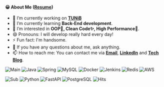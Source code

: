 #### 😀 About Me ([Resume](https://jinseong-dev.notion.site/Jinseong-Hwang-2ff7e25354684a399ec3d7cf11be6499))

- 🔭 I’m currently working on **[TUNiB](https://www.tunib.ai/)**
- 🌱 I’m currently learning **Back-End development**.
- 🤔 I’m interested in **OOP💊, Clean Code✨, High Performance🚀**.
- 😄 Pronouns: I will develop really hard every day!
- ⚡ Fun fact: I'm handsome.
- 💬 If you have any questions about me, ask anything.
- 📫 How to reach me: You can contact me via **[Email](mailto:eddy.go@tunib.ai)**, **[LinkedIn](https://www.linkedin.com/in/jinseong-hwang/)** and **[Tech Blog](https://jinseong.site)**.

![Main](https://img.shields.io/badge/-🍽_Main_Dish-white?style=flat-square)
![Java](https://img.shields.io/badge/-Java-black?style=flat-square&logo=OpenJDK)
![Spring](https://img.shields.io/badge/-Spring-black?style=flat-square&logo=spring)
![MySQL](https://img.shields.io/badge/-MySQL-black?style=flat-square&logo=mysql)
![Docker](https://img.shields.io/badge/-Docker-black?style=flat-square&logo=docker)
![Jenkins](https://img.shields.io/badge/-Jenkins-black?style=flat-square&logo=Jenkins)
![Redis](https://img.shields.io/badge/-Redis-black?style=flat-square&logo=redis)
![AWS](https://img.shields.io/badge/AWS-black?style=flat-square&logo=amazon-aws)

![Sub](https://img.shields.io/badge/-🥗_Side_Dish-white?style=flat-square)
![Python](https://img.shields.io/badge/Python-black?style=flat-square&logo=Python)
![FastAPI](https://img.shields.io/badge/FastAPI-black?style=flat-square&logo=FastAPI)
![PostgreSQL](https://img.shields.io/badge/PostgreSQL-black?style=flat-square&logo=PostgreSQL)
![Hits](https://hits.seeyoufarm.com/api/count/incr/badge.svg?url=https%3A%2F%2Fgithub.com%2FJinseongHwang&count_bg=%2379C83D&title_bg=%23555555&icon=github.svg&icon_color=%23E7E7E7&title=hits&edge_flat=true)

<!--
<p align="center">
 <img src="https://img.shields.io/badge/-👀 I will study...-white?style=flat-square"/>
 <img src="https://img.shields.io/badge/-Apache Kafka-black?style=flat-square&logo=ApacheKafka"/>
 <img src="https://img.shields.io/badge/-ELK Stack-black?style=flat-square&logo=ElasticStack"/>
 <img src="https://img.shields.io/badge/-Kubernetes-black?style=flat-square&logo=Kubernetes"/>
</p>
-->

<!--
**JinseongHwang/JinseongHwang** is a ✨ _special_ ✨ repository because its `README.md` (this file) appears on your GitHub profile.

Here are some ideas to get you started:

![HTML5](https://img.shields.io/badge/-HTML5-black?style=flat-square&logo=html5)
![CSS3](https://img.shields.io/badge/-CSS3-black?style=flat-square&logo=css3)
![PHP](https://img.shields.io/badge/PHP-black?style=flat-square&logo=php)
![Docker](https://img.shields.io/badge/-Docker-black?style=flat-square&logo=docker)
![Amazon AWS](https://img.shields.io/badge/Amazon%20AWS-black?style=flat-square&logo=amazon-aws)
![GitHub](https://img.shields.io/badge/-GitHub-black?style=flat-square&logo=github)
![VS Code](https://img.shields.io/badge/-VS%20Code-black?style=flat-square&logo=visual-studio-code)
![IntelliJ](https://img.shields.io/badge/-IntelliJ%20IDEA-black?style=flat-square&logo=jetbrains)
![Pycharm](https://img.shields.io/badge/-Pycharm-black?style=flat-square&logo=jetbrains)
![CLion](https://img.shields.io/badge/-CLion-black?style=flat-square&logo=jetbrains)
![Webstorm](https://img.shields.io/badge/-Webstorm-black?style=flat-square&logo=jetbrains)
![Postman](https://img.shields.io/badge/Postman-black?style=flat-square&logo=postman)
![Slack](https://img.shields.io/badge/-Slack-black?style=flat-square&logo=Slack)
![JetBrains](https://img.shields.io/badge/-JetBrains%20IDE-black?style=flat-square&logo=jetbrains)

- ⌨ I have development experience in C,C++ / Python / Java / JSP / PHP / HTML+CSS / Javascript.
- ❤ The most familiar editors are Visual Studio, Visual Studio Code, IntelliJ IDEA and WebStorm.

- 🔭 I’m currently working on ...
- 🌱 I’m currently learning ...
- 👯 I’m looking to collaborate on ...
- 🤔 I’m looking for help with ...
- 💬 Ask me about ...
- 📫 How to reach me: ...
- 😄 Pronouns: ...
- ⚡ Fun fact: ...

- 👯 I’m looking to collaborate on making **Web services.**

<details markdown="1">
<summary><strong>:octocat: GitHub Stats</strong></summary>
<br/>
<p align = "center">
  <img src = "https://github-readme-stats.vercel.app/api?username=JinseongHwang&theme=discord_old_blurple&hide=stars&show_icons=true&count_private=true&line_height=24" align="center" style="width: 50%">
  <img src = "https://github-readme-stats.vercel.app/api/top-langs/?username=JinseongHwang&theme=discord_old_blurple&layout=compact&langs_count=6" align="center" style="width: 35%">
</p>
</details>

<details markdown="1">
<summary>:octocat: Contribution Graph</summary>
<br/>
<p align="center">
 <img align="center" src="/github-metrics.svg" alt="Metrics" width="400">
</p>
</details>

#### My Resume is here! 👉 [Resume](https://jinseong-dev.notion.site/Jinseong-Hwang-578828b85b8e440684b2702d0a0d3da9)

[![Resume](https://img.shields.io/badge/Jinseong's-Resume-DFAB01?style=for-the-badge&logo=notion&logoColor=white)](https://jinseong-dev.notion.site/Jinseong-Hwang-578828b85b8e440684b2702d0a0d3da9)

-->
